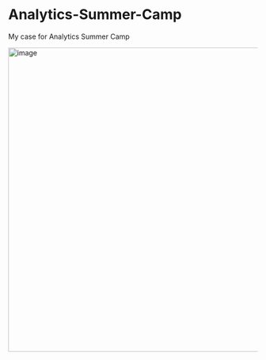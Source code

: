 # Analytics-Summer-Camp
My case for Analytics Summer Camp

<img width="1200" height="615" alt="image" src="https://github.com/user-attachments/assets/aaeb8f75-fb4e-435c-9a3e-13f376e21aff" />
